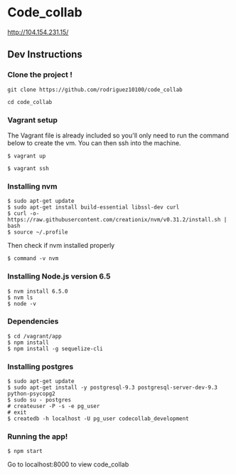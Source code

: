 # Code_collab

http://104.154.231.15/

## Dev Instructions

### Clone the project !
~~~
git clone https://github.com/rodriguez10100/code_collab
~~~
~~~
cd code_collab
~~~

### Vagrant setup
The Vagrant file is already included so you'll only need to run the command below to create the vm. You can then ssh into the machine.
~~~
$ vagrant up
~~~
~~~
$ vagrant ssh
~~~

### Installing nvm
~~~
$ sudo apt-get update
$ sudo apt-get install build-essential libssl-dev curl
$ curl -o- https://raw.githubusercontent.com/creationix/nvm/v0.31.2/install.sh | bash
$ source ~/.profile
~~~
Then check if nvm installed properly
~~~
$ command -v nvm
~~~
### Installing Node.js version 6.5
~~~
$ nvm install 6.5.0
$ nvm ls
$ node -v
~~~

### Dependencies
~~~
$ cd /vagrant/app
$ npm install
$ npm install -g sequelize-cli
~~~
### Installing postgres

```
$ sudo apt-get update
$ sudo apt-get install -y postgresql-9.3 postgresql-server-dev-9.3 python-psycopg2
$ sudo su - postgres
# createuser -P -s -e pg_user
# exit
$ createdb -h localhost -U pg_user codecollab_development
```

### Running the app!
~~~
$ npm start
~~~
Go to localhost:8000 to view code_collab
